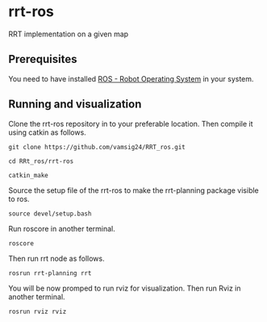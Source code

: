 # rrt-ros
RRT implementation on a given map

## Prerequisites
You need to have installed [ROS - Robot Operating System](http://www.ros.org/) in your system.

## Running and visualization
Clone the rrt-ros repository in to your preferable location. Then compile it using catkin as follows.

`git clone https://github.com/vamsig24/RRT_ros.git`

`cd RRt_ros/rrt-ros`

`catkin_make`

Source the setup file of the rrt-ros to make the rrt-planning package visible to ros.

`source devel/setup.bash` 

Run roscore in another terminal.

`roscore`

Then run rrt node as follows.

`rosrun rrt-planning rrt`

You will be now promped to run rviz for visualization. Then run Rviz in another terminal.

`rosrun rviz rviz`
